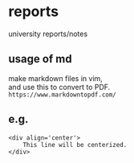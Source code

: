 # reports
university reports/notes

## usage of md
make markdown files in vim,  
and use this to convert to PDF.  
`https://www.markdowntopdf.com/`  


## e.g.
```
<div align='center'>
    This line will be centerized.
</div>
```

